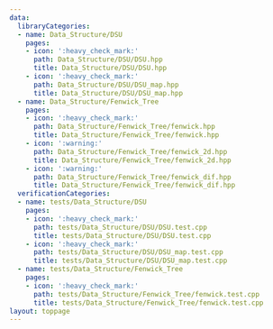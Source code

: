 ```yaml
---
data:
  libraryCategories:
  - name: Data_Structure/DSU
    pages:
    - icon: ':heavy_check_mark:'
      path: Data_Structure/DSU/DSU.hpp
      title: Data_Structure/DSU/DSU.hpp
    - icon: ':heavy_check_mark:'
      path: Data_Structure/DSU/DSU_map.hpp
      title: Data_Structure/DSU/DSU_map.hpp
  - name: Data_Structure/Fenwick_Tree
    pages:
    - icon: ':heavy_check_mark:'
      path: Data_Structure/Fenwick_Tree/fenwick.hpp
      title: Data_Structure/Fenwick_Tree/fenwick.hpp
    - icon: ':warning:'
      path: Data_Structure/Fenwick_Tree/fenwick_2d.hpp
      title: Data_Structure/Fenwick_Tree/fenwick_2d.hpp
    - icon: ':warning:'
      path: Data_Structure/Fenwick_Tree/fenwick_dif.hpp
      title: Data_Structure/Fenwick_Tree/fenwick_dif.hpp
  verificationCategories:
  - name: tests/Data_Structure/DSU
    pages:
    - icon: ':heavy_check_mark:'
      path: tests/Data_Structure/DSU/DSU.test.cpp
      title: tests/Data_Structure/DSU/DSU.test.cpp
    - icon: ':heavy_check_mark:'
      path: tests/Data_Structure/DSU/DSU_map.test.cpp
      title: tests/Data_Structure/DSU/DSU_map.test.cpp
  - name: tests/Data_Structure/Fenwick_Tree
    pages:
    - icon: ':heavy_check_mark:'
      path: tests/Data_Structure/Fenwick_Tree/fenwick.test.cpp
      title: tests/Data_Structure/Fenwick_Tree/fenwick.test.cpp
layout: toppage
---
```

